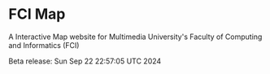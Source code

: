 # FCI Map
A Interactive Map website for Multimedia University's Faculty of Computing and Informatics (FCI)

Beta release: Sun Sep 22 22:57:05 UTC 2024

